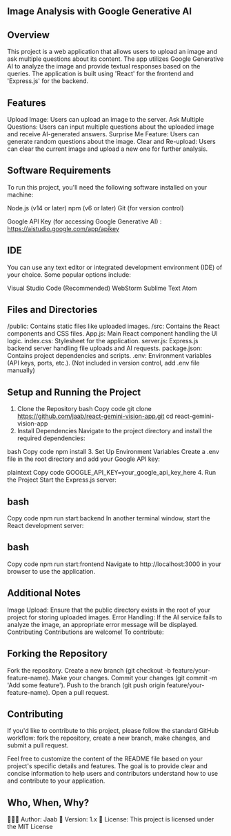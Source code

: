 ## Image Analysis with Google Generative AI

## Overview
This project is a web application that allows users to upload an image and ask multiple questions about its content. The app utilizes Google Generative AI to analyze the image and provide textual responses based on the queries. The application is built using 'React' for the frontend and 'Express.js' for the backend.

## Features
Upload Image: Users can upload an image to the server.
Ask Multiple Questions: Users can input multiple questions about the uploaded image and receive AI-generated answers.
Surprise Me Feature: Users can generate random questions about the image.
Clear and Re-upload: Users can clear the current image and upload a new one for further analysis.

## Software Requirements
To run this project, you'll need the following software installed on your machine:

Node.js (v14 or later)
npm (v6 or later)
Git (for version control)

Google API Key (for accessing Google Generative AI) : https://aistudio.google.com/app/apikey

## IDE
You can use any text editor or integrated development environment (IDE) of your choice. Some popular options include:

Visual Studio Code (Recommended)
WebStorm
Sublime Text
Atom

## Files and Directories
/public: Contains static files like uploaded images.
/src: Contains the React components and CSS files.
App.js: Main React component handling the UI logic.
index.css: Stylesheet for the application.
server.js: Express.js backend server handling file uploads and AI requests.
package.json: Contains project dependencies and scripts.
.env: Environment variables (API keys, ports, etc.). (Not included in version control, add .env file manually)

## Setup and Running the Project
1. Clone the Repository
bash
Copy code
git clone https://github.com/jaab/react-gemini-vision-app.git
cd react-gemini-vision-app
2. Install Dependencies
Navigate to the project directory and install the required dependencies:

bash
Copy code
npm install
3. Set Up Environment Variables
Create a .env file in the root directory and add your Google API key:

plaintext
Copy code
GOOGLE_API_KEY=your_google_api_key_here
4. Run the Project
Start the Express.js server:

## bash
Copy code
npm run start:backend
In another terminal window, start the React development server:

## bash
Copy code
npm run start:frontend
Navigate to http://localhost:3000 in your browser to use the application.

## Additional Notes
Image Upload: Ensure that the public directory exists in the root of your project for storing uploaded images.
Error Handling: If the AI service fails to analyze the image, an appropriate error message will be displayed.
Contributing
Contributions are welcome! To contribute:

## Forking the Repository
Fork the repository.
Create a new branch (git checkout -b feature/your-feature-name).
Make your changes.
Commit your changes (git commit -m 'Add some feature').
Push to the branch (git push origin feature/your-feature-name).
Open a pull request.

## Contributing
If you'd like to contribute to this project, please follow the standard GitHub workflow: fork the repository, create a new branch, make changes, and submit a pull request.

Feel free to customize the content of the README file based on your project's specific details and features. The goal is to provide clear and concise information to help users and contributors understand how to use and contribute to your application.


## Who, When, Why?
👨🏾‍💻 Author: Jaab
📅 Version: 1.x
📜 License: This project is licensed under the MIT License
